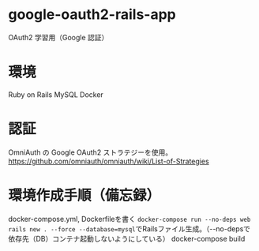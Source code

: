 # google-oauth2-rails-app

OAuth2 学習用（Google 認証）

# 環境

Ruby on Rails
MySQL
Docker

# 認証

OmniAuth の Google OAuth2 ストラテジーを使用。
https://github.com/omniauth/omniauth/wiki/List-of-Strategies

# 環境作成手順（備忘録）
docker-compose.yml, Dockerfileを書く
`docker-compose run --no-deps web rails new . --force --database=mysql`でRailsファイル生成。（--no-depsで依存先（DB）コンテナ起動しないようにしている）
docker-compose build
